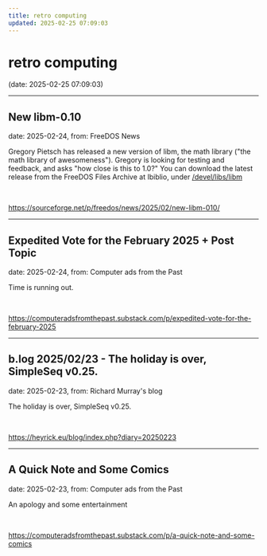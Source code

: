 ```yaml
---
title: retro computing
updated: 2025-02-25 07:09:03
---
```


# retro computing

(date: 2025-02-25 07:09:03)

---

## New libm-0.10

date: 2025-02-24, from: FreeDOS News

<div class="markdown_content"><p>Gregory Pietsch has released a new version of libm, the math library ("the math library of awesomeness"). Gregory is looking for testing and feedback, and asks "how close is this to 1.0?" You can download the latest release from the FreeDOS Files Archive at Ibiblio, under <a class="" href="https://www.ibiblio.org/pub/micro/pc-stuff/freedos/files/devel/libs/libm/0.10/" rel="nofollow">/devel/libs/libm</a> </p></div> 

<br> 

<https://sourceforge.net/p/freedos/news/2025/02/new-libm-010/>

---

## Expedited Vote for the February 2025 + Post Topic

date: 2025-02-24, from: Computer ads from the Past

Time is running out. 

<br> 

<https://computeradsfromthepast.substack.com/p/expedited-vote-for-the-february-2025>

---

## b.log 2025/02/23 - The holiday is over, SimpleSeq v0.25.

date: 2025-02-23, from: Richard Murray's blog

The holiday is over, SimpleSeq v0.25. 

<br> 

<https://heyrick.eu/blog/index.php?diary=20250223>

---

## A Quick Note and Some Comics

date: 2025-02-23, from: Computer ads from the Past

An apology and some entertainment 

<br> 

<https://computeradsfromthepast.substack.com/p/a-quick-note-and-some-comics>

